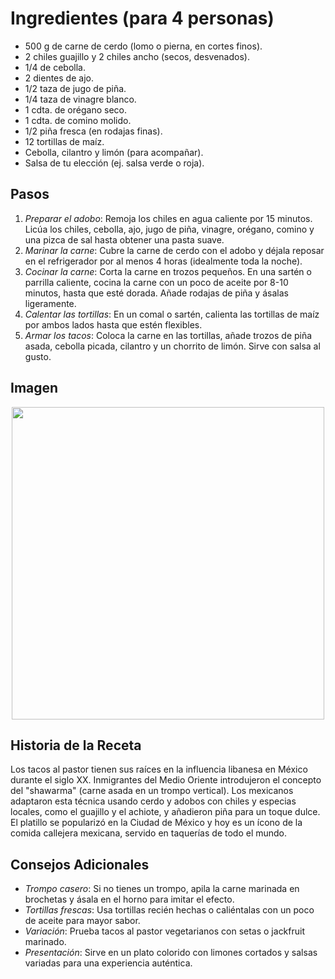 # Ingredientes (para 4 personas)

- 500 g de carne de cerdo (lomo o pierna, en cortes finos).
- 2 chiles guajillo y 2 chiles ancho (secos, desvenados).
- 1/4 de cebolla.
- 2 dientes de ajo.
- 1/2 taza de jugo de piña.
- 1/4 taza de vinagre blanco.
- 1 cdta. de orégano seco.
- 1 cdta. de comino molido.
- 1/2 piña fresca (en rodajas finas).
- 12 tortillas de maíz.
- Cebolla, cilantro y limón (para acompañar).
- Salsa de tu elección (ej. salsa verde o roja).

## Pasos

1. *Preparar el adobo*: Remoja los chiles en agua caliente por 15 minutos. Licúa los chiles, cebolla, ajo, jugo de piña, vinagre, orégano, comino y una pizca de sal hasta obtener una pasta suave.
2. *Marinar la carne*: Cubre la carne de cerdo con el adobo y déjala reposar en el refrigerador por al menos 4 horas (idealmente toda la noche).
3. *Cocinar la carne*: Corta la carne en trozos pequeños. En una sartén o parrilla caliente, cocina la carne con un poco de aceite por 8-10 minutos, hasta que esté dorada. Añade rodajas de piña y ásalas ligeramente.
4. *Calentar las tortillas*: En un comal o sartén, calienta las tortillas de maíz por ambos lados hasta que estén flexibles.
5. *Armar los tacos*: Coloca la carne en las tortillas, añade trozos de piña asada, cebolla picada, cilantro y un chorrito de limón. Sirve con salsa al gusto.

## Imagen

<p align="center">
  <img width="500" src="https://i.postimg.cc/t4nD7fDd/tacos.jpg">
</p>


## Historia de la Receta

Los tacos al pastor tienen sus raíces en la influencia libanesa en México durante el siglo XX. Inmigrantes del Medio Oriente introdujeron el concepto del "shawarma" (carne asada en un trompo vertical). Los mexicanos adaptaron esta técnica usando cerdo y adobos con chiles y especias locales, como el guajillo y el achiote, y añadieron piña para un toque dulce. El platillo se popularizó en la Ciudad de México y hoy es un ícono de la comida callejera mexicana, servido en taquerías de todo el mundo.

## Consejos Adicionales

- *Trompo casero*: Si no tienes un trompo, apila la carne marinada en brochetas y ásala en el horno para imitar el efecto.
- *Tortillas frescas*: Usa tortillas recién hechas o caliéntalas con un poco de aceite para mayor sabor.
- *Variación*: Prueba tacos al pastor vegetarianos con setas o jackfruit marinado.
- *Presentación*: Sirve en un plato colorido con limones cortados y salsas variadas para una experiencia auténtica.